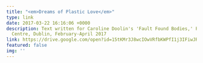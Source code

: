 ```yaml
---
title: "<em>Dreams of Plastic Love</em>"
type: link
date: 2017-03-22 16:16:06 +0000
description: Text written for Caroline Doolin's 'Fault Found Bodies,' Project Arts
  Centre, Dublin, February-April 2017
link: https://drive.google.com/open?id=15tKMr3J8wcIOwVRfbKWPfI1j3IFiwJRL
featured: false
img: ''
---
```


